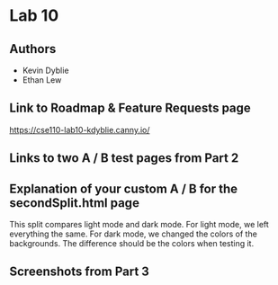 # Lab 10
## Authors
- Kevin Dyblie
- Ethan Lew

## Link to Roadmap & Feature Requests page

https://cse110-lab10-kdyblie.canny.io/

## Links to two A / B test pages from Part 2

## Explanation of your custom A / B for the secondSplit.html page

This split compares light mode and dark mode. For light mode, we left everything the same. For dark mode, we changed the colors of the backgrounds. The difference should be the colors when testing it.

## Screenshots from Part 3
